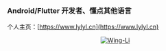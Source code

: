 ### Android/Flutter 开发者、懂点其他语言

个人主页：[https://www.lylyl.cn](https://www.lylyl.cn)

<p align="center">
  <a href="https://github.com/Wing-Li">
    <img align="center" alt="Wing-Li" src="https://github-readme-stats.vercel.app/api?username=Wing-Li&show_icons=true&theme=vue-dark" />
  </a>
</p>
